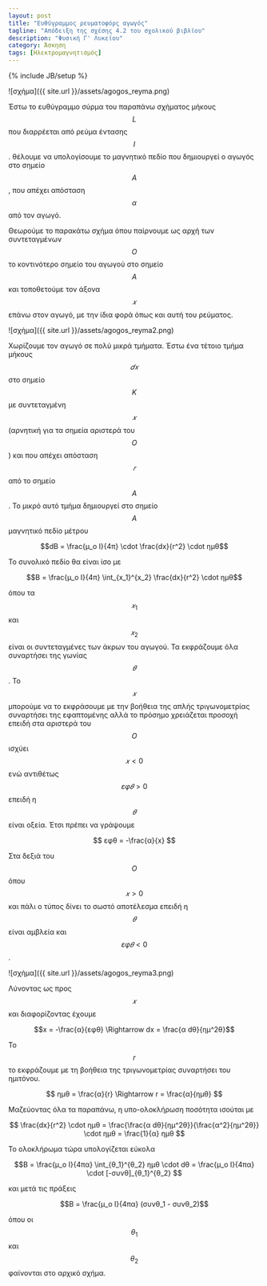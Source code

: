 ```yaml
---
layout: post
title: "Ευθύγραμμος ρευματοφόρς αγωγός"
tagline: "Απόδειξη της σχέσης 4.2 του σχολικού βιβλίου"
description: "Φυσική Γ' Λυκείου"
category: Άσκηση
tags: [Ηλεκτρομαγνητισμός]
---
```

{% include JB/setup %}


![σχήμα]({{ site.url }}/assets/agogos_reyma.png) 


Έστω το ευθύγραμμο σύρμα του παραπάνω σχήματος μήκους $$L$$ που διαρρέεται από ρεύμα έντασης
$$Ι$$. θέλουμε να υπολογίσουμε το μαγνητικό πεδίο που δημιουργεί ο αγωγός στο σημείο $$Α$$, που απέχει
απόσταση $$α$$ από τον αγωγό.

Θεωρούμε το παρακάτω σχήμα όπου παίρνουμε ως αρχή των συντεταγμένων $$Ο$$ το
κοντινότερο σημείο του αγωγού στο σημείο $$Α$$ και τοποθετούμε τον άξονα $$𝑥$$ επάνω στον
αγωγό, με την ίδια φορά όπως και αυτή του ρεύματος. 

![σχήμα]({{ site.url }}/assets/agogos_reyma2.png) 


Χωρίζουμε τον αγωγό σε πολύ μικρά τμήματα. Έστω ένα τέτοιο τμήμα μήκους $$𝑑𝑥$$ στο σημείο $$Κ$$ με συντεταγμένη $$𝑥$$ (αρνητική για
τα σημεία αριστερά του $$Ο$$) και που απέχει απόσταση $$𝑟$$ από το σημείο $$Α$$. Το μικρό αυτό τμήμα
δημιουργεί στο σημείο $$Α$$ μαγνητικό πεδίο μέτρου

$$dB = \frac{μ_ο I}{4π} \cdot \frac{dx}{r^2} \cdot ημθ$$

Το συνολικό πεδίο θα είναι ίσο με

$$B = \frac{μ_ο I}{4π} \int_{x_1}^{x_2} \frac{dx}{r^2} \cdot ημθ$$

όπου τα $$𝑥_1$$ και $$𝑥_2$$ είναι οι συντεταγμένες των άκρων του αγωγού. Τα εκφράζουμε όλα
συναρτήσει της γωνίας $$𝜃$$. Το $$𝑥$$ μπορούμε να το εκφράσουμε με την βοήθεια της απλής
τριγωνομετρίας συναρτήσει της εφαπτομένης αλλά το πρόσημο χρειάζεται προσοχή επειδή
στα αριστερά του $$Ο$$ ισχύει $$𝑥 < 0$$ ενώ αντιθέτως $$εφ𝜃 > 0$$ επειδή η $$𝜃$$ είναι οξεία. Έτσι πρέπει
να γράψουμε

$$ εφθ = -\frac{α}{x} $$

Στα δεξιά του $$Ο$$ όπου $$𝑥 > 0$$ και πάλι ο τύπος δίνει το σωστό αποτέλεσμα επειδή η $$𝜃$$ είναι
αμβλεία και $$εφ𝜃 < 0$$.

![σχήμα]({{ site.url }}/assets/agogos_reyma3.png) 

Λύνοντας ως προς $$𝑥$$ και διαφορίζοντας έχουμε

$$x = -\frac{α}{εφθ} \Rightarrow dx = \frac{α dθ}{ημ^2θ}$$

Το $$r$$ το εκφράζουμε με τη βοήθεια της τριγωνομετρίας συναρτήσει του ημιτόνου.

$$ ημθ = \frac{α}{r} \Rightarrow r = \frac{α}{ημθ} $$

Μαζεύοντας όλα τα παραπάνω, η υπο-ολοκλήρωση ποσότητα ισούται με

$$ \frac{dx}{r^2} \cdot ημθ = \frac{\frac{α dθ}{ημ^2θ}}{\frac{α^2}{ημ^2θ}} \cdot ημθ = \frac{1}{α} ημθ $$   

Το ολοκλήρωμα τώρα υπολογίζεται εύκολα

$$B = \frac{μ_ο I}{4πα} \int_{θ_1}^{θ_2} ημθ \cdot dθ = \frac{μ_ο I}{4πα} \cdot [-συνθ]_{θ_1}^{θ_2} $$

και μετά τις πράξεις

$$Β = \frac{μ_ο I}{4πα} (συνθ_1 - συνθ_2)$$

όπου οι $$θ_1$$ και $$θ_2$$ φαίνονται στο αρχικό σχήμα. 